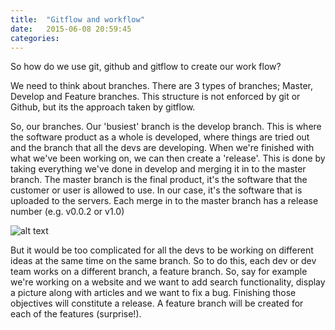 ```yaml
---
title:  "Gitflow and workflow"
date:   2015-06-08 20:59:45
categories: 
---
```


So how do we use git, github and gitflow to create our work flow?

We need to think about branches. There are 3 types of branches; Master, Develop and Feature branches. This structure is not enforced by git or Github, but its the approach taken by gitflow.

So, our branches. Our 'busiest' branch is the develop branch. This is where the software product as a whole is developed, where things are tried out and the branch that all the devs are developing. When we're finished with what we've been working on, we can then create a 'release'. This is done by taking everything we've done in develop and merging it in to the master branch. The master branch is the final product, it's the software that the customer or user is allowed to use. In our case, it's the software that is uploaded to the servers. Each merge in to the master branch has a release number (e.g. v0.0.2 or v1.0)

![alt text]({{site.url}}/resources/fig1.jpg "Merging Develop into Master to Create a New Version of Our Software Product")

But it would be too complicated for all the devs to be working on different ideas at the same time on the same branch. So to do this, each dev or dev team works on a different branch, a feature branch. So, say for example we're working on a website and we want to add search functionality, display a picture along with articles and we want to fix a bug. Finishing those objectives will constitute a release. A feature branch will be created for each of the features (surprise!).